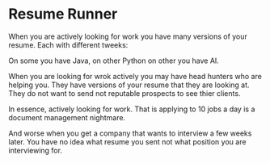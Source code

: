 # Resume Runner

When you are actively looking for work you have many versions
of your resume. Each with different tweeks:

On some you have Java, on other Python on other you have AI.

When you are looking for wrok actively you may have head hunters
who are helping you. They have versions of your resume that
they are looking at. They do not want to send not reputable
prospects to see thier clients.

In essence, actively looking for work. That is applying to 10 jobs
a day is a document management nightmare.

And worse when you get a company that wants to interview a few 
weeks later. You have no idea what resume you sent not what
position you are interviewing for.






